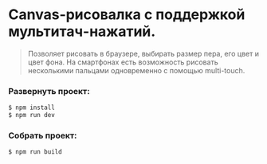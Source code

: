 # Canvas-рисовалка с поддержкой мультитач-нажатий.

> Позволяет рисовать в браузере, выбирать размер пера, его цвет и
> цвет фона. На смартфонах есть возможность рисовать несколькими пальцами одновременно
> с помощью multi-touch.


### Развернуть проект:

```sh
$ npm install
$ npm run dev
```


### Собрать проект:

```sh
$ npm run build
```

